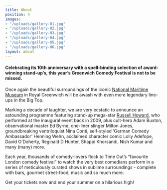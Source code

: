 ```yaml
---
title: About
position: 4
images:
- "/uploads/gallery-01.jpg"
- "/uploads/gallery-02.jpg"
- "/uploads/gallery-03.jpg"
- "/uploads/gallery-04.jpg"
- "/uploads/gallery-05.jpg"
- "/uploads/gallery-06.jpg"
layout: about
---
```


#### Celebrating its 10th anniversary with a spell-binding selection of award-winning stand-up’s, this year’s Greenwich Comedy Festival is not to be missed.

Once again the beautiful surroundings of the iconic [National Maritime Museum](https://www.rmg.co.uk/national-maritime-museum) in Royal Greenwich will be awash with even more legendary line-ups in the Big Top.

Marking a decade of laughter, we are very ecstatic to announce an astounding programme featuring stand-up mega-star [Russell Howard](/line-up/sunday-late/), who performed at the inaugural event back in 2009, plus cult-hero Adam Buxton, observational master Ed Byrne, one-liner slinger Milton Jones, groundbreaking ventriloquist Nina Conti, self-styled ‘German Comedy Ambassador’ Henning Wehn, acclaimed character comic Lolly Adefope, David O’Doherty, Reginald D Hunter, Shappi Khorsandi, Nish Kumar and many (many) more.

Each year, thousands of comedy-lovers flock to Time Out’s “favourite London comedy festival” to watch the very best comedians perform in a series of meticulously curated shows in sublime surroundings - complete with bars, gourmet street-food, music and so much more.

Get your tickets now and end your summer on a hilarious high!